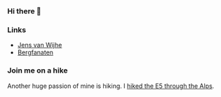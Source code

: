 ### Hi there 👋



### Links
- [Jens van Wijhe](https://www.jvw.dev)
- [Bergfanaten](https://www.bergfanaten.nl)



### Join me on a hike
Another huge passion of mine is hiking. I [hiked the E5 through the Alps](https://www.youtube.com/watch?v=lSM0VAqSOeg). 
